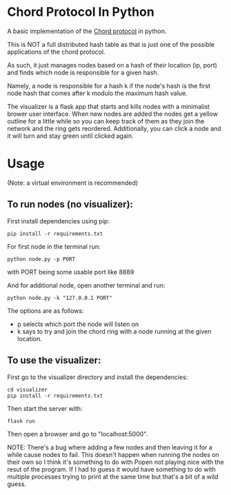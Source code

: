 # Chord Protocol In Python
A basic implementation of the [Chord protocol](https://pdos.csail.mit.edu/papers/chord:sigcomm01/chord_sigcomm.pdf) in python.

This is NOT a full distributed hash table as that is just one of the possible applications of the chord protocol.

As such, it just manages nodes based on a hash of their location (ip, port) and finds which node is responsible for a given hash.

Namely, a node is responsible for a hash k if the node's hash is the first node hash that comes after k modulo the maximum hash value.

The visualizer is a flask app that starts and kills nodes with a minimalist brower user interface.
When new nodes are added the nodes get a yellow outline for a little while so you can keep track of them as they join the network and the ring gets reordered. Additionally, you can click a node and it will turn and stay green until clicked again.

# Usage
(Note: a virtual environment is recommended)
## To run nodes (no visualizer): 
First install dependencies using pip:
```
pip install -r requirements.txt 
```

For first node in the terminal run:
```
python node.py -p PORT
```
with PORT being some usable port like 8889

And for additional node, open another terminal and run:
```
python node.py -k "127.0.0.1 PORT"
```

The options are as follows:
- p selects which port the node will listen on
- k says to try and join the chord ring with a node running at the given location.

## To use the visualizer:
First go to the visualizer directory and install the dependencies:
```
cd visualizer
pip install -r requirements.txt
```

Then start the server with:
```
flask run
```
Then open a browser and go to "localhost:5000".

NOTE: There's a bug where adding a few nodes and then leaving it for a while cause nodes to fail. This doesn't happen when running the nodes on their own so I think it's something to do with Popen not playing nice with the resut of the program. If I had to guess it would have something to do with multiple processes trying to print at the same time but that's a bit of a wild guess.
